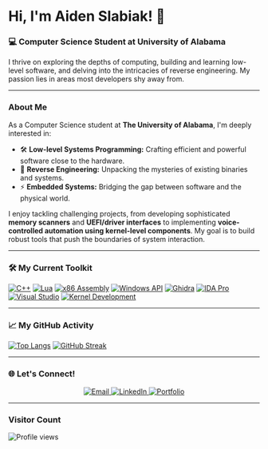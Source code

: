 # Hi, I'm Aiden Slabiak! 👋

### 💻 Computer Science Student at University of Alabama

I thrive on exploring the depths of computing, building and learning low-level software, and delving into the intricacies of reverse engineering. My passion lies in areas most developers shy away from.

---

### About Me

As a Computer Science student at **The University of Alabama**, I'm deeply interested in:
- 🛠️ **Low-level Systems Programming:** Crafting efficient and powerful software close to the hardware.
- 🔬 **Reverse Engineering:** Unpacking the mysteries of existing binaries and systems.
- ⚡ **Embedded Systems:** Bridging the gap between software and the physical world.

I enjoy tackling challenging projects, from developing sophisticated **memory scanners** and **UEFI/driver interfaces** to implementing **voice-controlled automation using kernel-level components**. My goal is to build robust tools that push the boundaries of system interaction.

---

### 🛠️ My Current Toolkit

[![C++](https://img.shields.io/badge/-C++-00599C?logo=cplusplus&logoColor=white&style=for-the-badge)](https://isocpp.org/)
[![Lua](https://img.shields.io/badge/-Lua-2C2D72?logo=lua&logoColor=white&style=for-the-badge)](https://www.lua.org/)
[![x86 Assembly](https://img.shields.io/badge/-x86%20Assembly-663399?logo=assemblyscript&logoColor=white&style=for-the-badge)](https://en.wikipedia.org/wiki/X86_assembly_language)
[![Windows API](https://img.shields.io/badge/-Windows%20API-0078D4?logo=windows&logoColor=white&style=for-the-badge)](https://learn.microsoft.com/en-us/windows/win32/api/)
[![Ghidra](https://img.shields.io/badge/-Ghidra-FF7F50?logo=ghidra&logoColor=white&style=for-the-badge)](https://ghidra-sre.org/)
[![IDA Pro](https://img.shields.io/badge/-IDA%20Pro-000000?logo=ida-pro&logoColor=white&style=for-the-badge)](https://hex-rays.com/ida-pro/)
[![Visual Studio](https://img.shields.io/badge/-Visual%20Studio-5C2D91?logo=visualstudio&logoColor=white&style=for-the-badge)](https://visualstudio.microsoft.com/)
[![Kernel Development](https://img.shields.io/badge/-Kernel%20Dev-4CAF50?logo=linux&logoColor=white&style=for-the-badge)](https://en.wikipedia.org/wiki/Linux_kernel)

---

### 📈 My GitHub Activity
[![Top Langs](https://github-readme-stats.vercel.app/api/top-langs/?username=Aiden-10&layout=compact&theme=dark)](https://github.com/anuraghazra/github-readme-stats)
[![GitHub Streak](https://streak-stats.demolab.com/?user=Aiden-10)](https://git.io/streak-stats)

---

### 🌐 Let's Connect!

<p align="center">
  <a href="mailto:aiden.slabiak@gmail.com">
    <img src="https://img.shields.io/badge/-Email-D14836?style=for-the-badge&logo=gmail&logoColor=white" alt="Email">
  </a>
  <a href="https://linkedin.com/in/aiden-slabiak-115831296" target="_blank">
    <img src="https://img.shields.io/badge/-LinkedIn-0A66C2?style=for-the-badge&logo=linkedin&logoColor=white" alt="LinkedIn">
  </a>
  <a href="https://aidenslabiak.com" target="_blank">
    <img src="https://img.shields.io/badge/-Portfolio-5F256B?style=for-the-badge&logo=react&logoColor=white" alt="Portfolio">
  </a>
  </p>

---

### Visitor Count

![Profile views](https://komarev.com/ghpvc/?username=Aiden-10&label=Profile%20views&color=0e75b6&style=flat)
